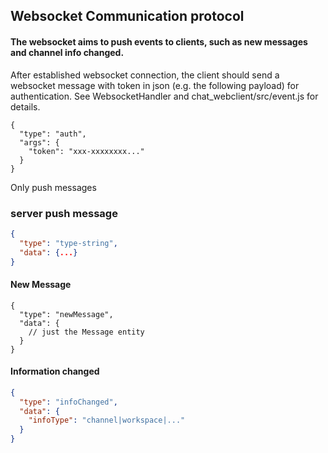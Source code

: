 ## Websocket Communication protocol
#### The websocket aims to push events to clients, such as new messages and channel info changed.
After established websocket connection, the client should send a websocket message with token in json (e.g. the following payload) for authentication.
See WebsocketHandler and chat_webclient/src/event.js for details.
```json5
{
  "type": "auth",
  "args": {
    "token": "xxx-xxxxxxxx..."
  }
}
```

Only push messages

### server push message
```json
{
  "type": "type-string",
  "data": {...}
}
```

#### New Message
```json5
{
  "type": "newMessage",
  "data": {
    // just the Message entity
  }
}
```

#### Information changed
```json
{
  "type": "infoChanged",
  "data": {
    "infoType": "channel|workspace|..."
  }
}
```


